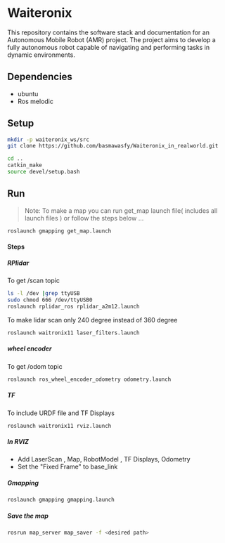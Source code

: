 # Waiteronix
This repository contains the software stack and documentation for an Autonomous Mobile Robot (AMR) project. The project aims to develop a fully autonomous robot capable of navigating and performing tasks in dynamic environments.

## Dependencies
* ubuntu
* Ros melodic

## Setup
```bash
mkdir -p waiteronix_ws/src
git clone https://github.com/basmawasfy/Waiteronix_in_realworld.git  
```
```bash 
cd ..
catkin_make
source devel/setup.bash
```
## Run
>Note: To make a map you can run get_map launch file( includes all launch files ) or follow the steps below ... 
```bash
roslaunch gmapping get_map.launch
```
#### Steps
##### RPlidar
To get /scan topic
```bash
ls -l /dev |grep ttyUSB
sudo chmod 666 /dev/ttyUSB0
roslaunch rplidar_ros rplidar_a2m12.launch
```
To make lidar scan only 240 degree instead of 360 degree
```bash
roslaunch waitronix11 laser_filters.launch
```
##### wheel encoder
To get /odom topic
```bash
roslaunch ros_wheel_encoder_odometry odometry.launch
```
##### TF
To include URDF file and TF Displays
```bash 
roslaunch waitronix11 rviz.launch
```
##### In RVIZ
- Add LaserScan , Map, RobotModel , TF Displays, Odometry
- Set the "Fixed Frame"  to  base_link

##### Gmapping
```bash 
roslaunch gmapping gmapping.launch
```
##### Save the map
```bash
rosrun map_server map_saver -f <desired path>
```
